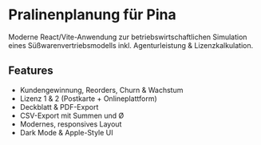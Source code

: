 # Pralinenplanung für Pina

Moderne React/Vite-Anwendung zur betriebswirtschaftlichen Simulation eines Süßwarenvertriebsmodells inkl. Agenturleistung & Lizenzkalkulation.

## Features

- Kundengewinnung, Reorders, Churn & Wachstum
- Lizenz 1 & 2 (Postkarte + Onlineplattform)
- Deckblatt & PDF-Export
- CSV-Export mit Summen und Ø
- Modernes, responsives Layout
- Dark Mode & Apple-Style UI
